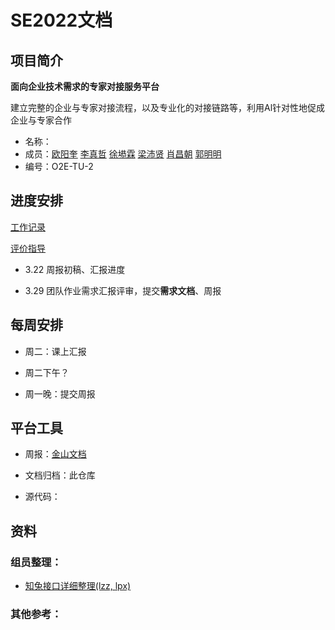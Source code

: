 # SE2022文档

## 项目简介

**面向企业技术需求的专家对接服务平台**

<!--在现有论文解读科研社交平台基础上进行二次开发-->

建立完整的企业与专家对接流程，以及专业化的对接链路等，利用Al针对性地促成企业与专家合作

- 名称：
- 成员：[欧阳奎](https://github.com/Mike-Smith-rem)   [李真哲](https://github.com/cpfy)  [徐塨霖](https://github.com/xgl010607)  [梁沛贤](https://github.com/lpx-single)  [肖昌朝](https://github.com/MrXcc0)  [郭明明](https://github.com/imingx)
- 编号：O2E-TU-2

## 进度安排

[工作记录](./WorkRecord.md)

[评价指导](./Comments.md)

- 3.22 周报初稿、汇报进度

- 3.29 团队作业需求汇报评审，提交**需求文档**、周报

## 每周安排

- 周二：课上汇报

- 周二下午？
- 周一晚：提交周报

## 平台工具

- 周报：[金山文档](https://www.kdocs.cn/group/1730778455)

- 文档归档：此仓库

- 源代码：

    

## 资料

### 组员整理：

- [知兔接口详细整理(lzz, lpx)](./Interface/知兔接口详细整理.md)

### 其他参考：
